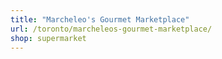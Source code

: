 ```yaml
---
title: "Marcheleo's Gourmet Marketplace"
url: /toronto/marcheleos-gourmet-marketplace/
shop: supermarket
---
```

